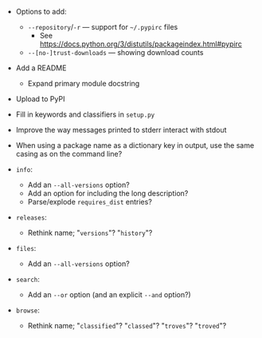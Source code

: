 - Options to add:
    - `--repository`/`-r` — support for `~/.pypirc` files
        - See <https://docs.python.org/3/distutils/packageindex.html#pypirc>
    - `--[no-]trust-downloads` — showing download counts
- Add a README
    - Expand primary module docstring
- Upload to PyPI
- Fill in keywords and classifiers in `setup.py`
- Improve the way messages printed to stderr interact with stdout
- When using a package name as a dictionary key in output, use the same casing
  as on the command line?

- `info`:
    - Add an `--all-versions` option?
    - Add an option for including the long description?
    - Parse/explode `requires_dist` entries?
- `releases`:
    - Rethink name; "`versions`"? "`history`"?
- `files`:
    - Add an `--all-versions` option?
- `search`:
    - Add an `--or` option (and an explicit `--and` option?)
- `browse`:
    - Rethink name; "`classified`"? "`classed`"? "`troves`"? "`troved`"?
